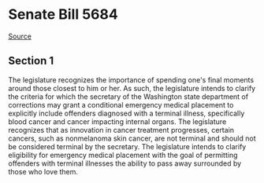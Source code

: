 # Senate Bill 5684

[Source](http://lawfilesext.leg.wa.gov/biennium/2021-22/Pdf/Bills/Senate%20Bills/5684.pdf)
## Section 1
The legislature recognizes the importance of spending one's final moments around those closest to him or her. As such, the legislature intends to clarify the criteria for which the secretary of the Washington state department of corrections may grant a conditional emergency medical placement to explicitly include offenders diagnosed with a terminal illness, specifically blood cancer and cancer impacting internal organs. The legislature recognizes that as innovation in cancer treatment progresses, certain cancers, such as nonmelanoma skin cancer, are not terminal and should not be considered terminal by the secretary. The legislature intends to clarify eligibility for emergency medical placement with the goal of permitting offenders with terminal illnesses the ability to pass away surrounded by those who love them.

